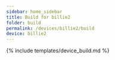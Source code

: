 ```yaml
---
sidebar: home_sidebar
title: Build for billie2
folder: build
permalink: /devices/billie2/build
device: billie2
---
```

{% include templates/device_build.md %}
